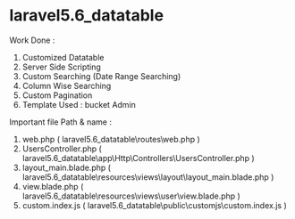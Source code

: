 # laravel5.6_datatable

Work Done :
   1. Customized Datatable
   2. Server Side Scripting
   3. Custom Searching (Date Range Searching)
   4. Column Wise Searching
   5. Custom Pagination
   6. Template Used : bucket Admin
  
  
Important file Path & name :
  1. web.php ( laravel5.6_datatable\routes\web.php )
  2. UsersController.php ( laravel5.6_datatable\app\Http\Controllers\UsersController.php  )
  3. layout_main.blade.php ( laravel5.6_datatable\resources\views\layout\layout_main.blade.php  )
  4. view.blade.php ( laravel5.6_datatable\resources\views\user\view.blade.php  ) 
  5. custom.index.js ( laravel5.6_datatable\public\customjs\custom.index.js )
  
